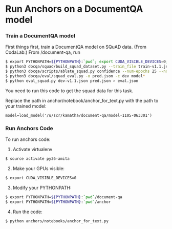 # Run Anchors on a DocumentQA model
### Train a DocumentQA model
First things first, train a DocumentQA model on SQuAD data. (From CodaLab:) From /document-qa, run

```sh
$ export PYTHONPATH=${PYTHONPATH}:`pwd`; export CUDA_VISIBLE_DEVICES=0; 
$ python3 docqa/squad/build_squad_dataset.py --train_file train-v1.1.json --dev_file dev-v1.1.json
$ python3 docqa/scripts/ablate_squad.py confidence --num-epochs 25 --no-tfidf model
$ python3 docqa/eval/squad_eval.py -o pred.json -c dev model*
$ python eval_squad.py dev-v1.1.json pred.json > eval.json
```
You need to run this code to get the squad data for this task.

Replace the path in anchor/notebook/anchor_for_text.py with the path to your trained model:
```
model=load_model('/u/scr/kamatha/document-qa/model-1105-063301')
```

### Run Anchors Code
To run anchors code:
1. Activate virtualenv 
```sh
$ source activate py36-amita
```
2. Make your GPUs visible:
```sh
$ export CUDA_VISIBLE_DEVICES=0
```
3. Modify your PYTHONPATH:
```sh
$ export PYTHONPATH=${PYTHONPATH}:`pwd`/document-qa
$ export PYTHONPATH=${PYTHONPATH}:`pwd`/anchor
```
4. Run the code:
```sh
$ python anchors/notebooks/anchor_for_text.py
```
